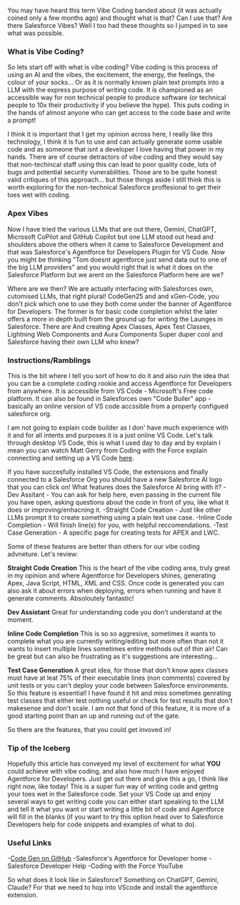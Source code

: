 You may have heard this term Vibe Coding banded about (it was actually coined only a few months ago) and thought what is that? Can I use that? Are there Salesforce Vibes? Well I too had these thoughts so I jumped in to see what was possible.

### What is Vibe Coding?
So lets start off with what is vibe coding? Vibe coding is this process of using an AI and the vibes, the excitement, the energy, the feelings, the colour of your socks... Or as it is normally known plain text prompts into a LLM with the express purpose of writing code. It is championed as an accessible way for non technical people to produce software (or technical people to 10x their productivity if you believe the hype). This puts coding in the hands of almost anyone who can get access to the code base and write a prompt!

I think it is important that I get my opinion across here, I really like this technology, I think it is fun to use and can actually generate some usable code and as someone that isnt a developer I love having that power in my hands. There are of course detractors of vibe coding and they would say that non-techincal staff using this can lead to poor quality code, lots of bugs and potential security vunerabilities. Those are to be quite honest valid critiques of this approach... but those things aside I still think this is worth exploring for the non-technical Salesforce proffesional to get their toes wet with coding.

### Apex Vibes
Now I have tried the various LLMs that are out there, Gemini, ChatGPT, Microsoft CoPilot and GitHub Copilot but one LLM stood out head and shoulders above the others when it came to Salesforce Development and that was Salesforce's Agentforce for Developers Plugin for VS Code. Now you might be thinking "Tom doesnt agentforce just send data out to one of the big LLM providers" and you would right that is what it does on the Salesforce Platform but we arent on the Salesforce Platform here are we? 

Where are we then? We are actually interfacing with Salesforces own, cutomised LLMs, that right plural! CodeGen25 and and xGen-Code, you don't pick which one to use they both come under the banner of Agentforce for Developers.  The former is for basic code completion whilst the later offers a more in depth built from the ground up for writing the Launges in Salesforce. There are And creating Apex Classes, Apex Test Classes, Lightning Web Components and Aura Components Super duper cool and Salesforce having their own LLM who knew?

### Instructions/Ramblings
This is the bit where I tell you sort of how to do it and also ruin the idea that you can be a complete coding rookie and access Agentforce for Developers from anywhere. It is accessible from VS Code - Microsoft's Free code platform. It can also be found in Salesforces own "Code Builer" app - basically an online version of VS code accssible from a properly configued salesforce org. 

I am not going to explain code builder as I don' have much experience with it and for all intents and purposes it is a just online VS Code. Let's talk through desktop VS Code, this is what I used day to day and by explain I mean you can watch Matt Gerry from Coding with the Force explain connecting and setting up a VS Code [here](https://www.youtube.com/watch?v=zKidSyBn-3Q&list=PL0wESsiWMBTqd9TMVrwC-wFoSVVDGYlzP&ab_channel=CodingWithTheForce).

If you have succesfully installed VS Code, the extensions and finally connected to a Salesforce Org you should have a new Salesforce AI logo that you can click on! What features does the Salesforce AI bring with it? 
-Dev Assitant - You can ask for help here, even passing in the current file you have open, asking questions about the code in front of you, like what it does or improving/enhacning it.
-Straight Code Creation - Just like other LLMs prompt it to create something using a plain text use case.
-Inline Code Completion - Will finish line(s) for you, with helpful reccomendations.
-Test Case Generation - A specific page for creating tests for APEX and LWC.

Some of these features are better than others for our vibe coding advneture. Let's review:

**Straight Code Creation**
This is the heart of the vibe coding area, truly great in my opinion and where Agentforce for Developers shines, generating Apex, Java Script, HTML, XML and CSS. Once code is generated you can also ask it about errors when deploying, errors when running and have it generate comments. Absoloutely fantastic! 

**Dev Assistant**
Great for understanding code you don't understand at the moment.

**Inline Code Completion**
This is so so aggresive, sometimes it wants to complete what you are currently writing/editing but more often than not it wants to insert multiple lines sometimes entire methods out of thin air! Can be great but can also be frustrating as it's suggestions are interesting...

**Test Case Generation**
A great idea, for those that don't know apex classes must have at leat 75% of their executable lines (non comments) covered by unit tests or you can't deploy your code between Salesforce environments. So this feature is essential! I have found it hit and miss sometimes genrating test classes that either test nothing useful or check for test results that don't makesense and don't scale. I am not that fond of this feature, it is more of a good starting point than an up and running out of the gate.

So there are the features, that you could get invoved in!

### Tip of the Iceberg
Hopefully this article has conveyed my level of excitement for what **YOU** could achieve with vibe coding, and also how much I have enjoyed Agentforce for Developers. Just get out there and give this a go, I think like right now, like today! This is a super fun way of writing code and gettng your toes wet in the Salesforce code. Set your VS Code up and enjoy several ways to get writing code you can either start speaking to the LLM and tell it what you want or start writing a little bit of code and Agentforce will fill in the blanks (if you want to try this option head over to Salesforce Developers help for code snippets and examples of what to do). 

### Useful Links
-[Code Gen on GitHub](https://github.com/salesforce/CodeGen)
-Salesforce's Agentforce for Developer home
-Salesforce Developer Help
-Coding with the Force YouTube



So what does it look like in Salesforce? Something on ChatGPT, Gemini, Claude? For that we need to hop into VScode and install the agentforce extension.
